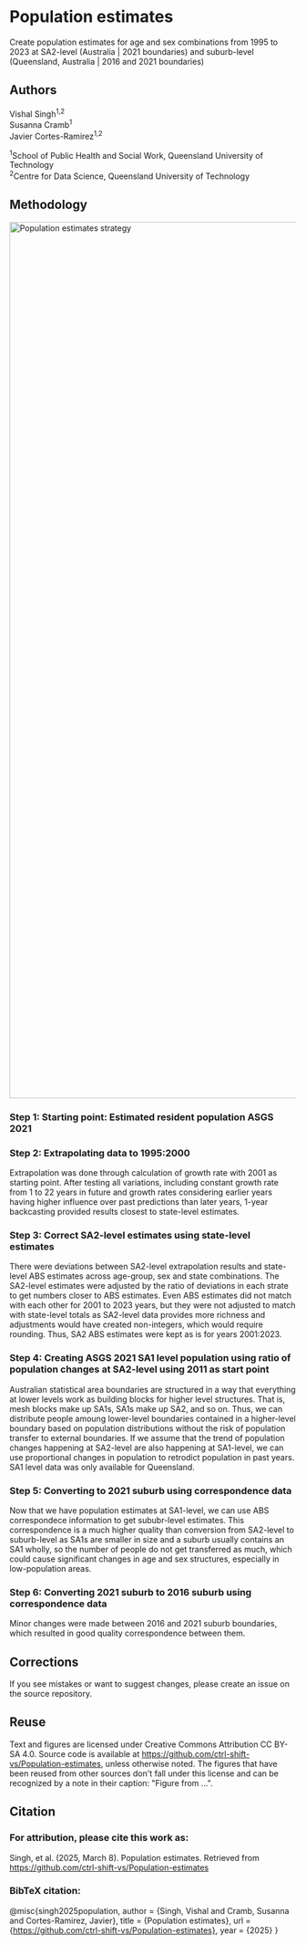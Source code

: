 # Population estimates

Create population estimates for age and sex combinations from 1995 to 2023 at SA2-level (Australia | 2021 boundaries) and suburb-level (Queensland, Australia | 2016 and 2021 boundaries)

## Authors
Vishal Singh<sup>1,2</sup><br>
Susanna Cramb<sup>1</sup><br>
Javier Cortes-Ramirez<sup>1,2</sup>

<sup>1</sup>School of Public Health and Social Work, Queensland University of Technology <br>
<sup>2</sup>Centre for Data Science, Queensland University of Technology

## Methodology

<img width="1536" alt="Population estimates strategy" src="https://github.com/user-attachments/assets/c30ef6ec-687a-4dba-b0a0-0ac935b52b2f" />

### Step 1: Starting point: Estimated resident population ASGS 2021

### Step 2: Extrapolating data to 1995:2000
Extrapolation was done through calculation of growth rate with 2001 as starting point. After testing all variations, including  constant growth rate from 1 to 22 years in future and growth rates considering earlier years having higher influence over past predictions than later years, 1-year backcasting provided results closest to state-level estimates.
### Step 3: Correct SA2-level estimates using state-level estimates
There were deviations between SA2-level extrapolation results and state-level ABS estimates across age-group, sex and state combinations. The SA2-level estimates were adjusted by the ratio of deviations in each strate to get numbers closer to ABS estimates.
Even ABS estimates did not match with each other for 2001 to 2023 years, but they were not adjusted to match with state-level totals as SA2-level data provides more richness and adjustments would have created non-integers, which would require rounding. Thus, SA2 ABS estimates were kept as is for years 2001:2023.
### Step 4: Creating ASGS 2021 SA1 level population using ratio of population changes at SA2-level using 2011 as start point
Australian statistical area boundaries are structured in a way that everything at lower levels work as building blocks for higher level structures. That is, mesh blocks make up SA1s, SA1s make up SA2, and so on. Thus, we can distribute people amoung lower-level boundaries contained in a higher-level boundary based on population distributions without the risk of population transfer to external boundaries.
If we assume that the trend of population changes happening at SA2-level are also happening at SA1-level, we can use proportional changes in population to retrodict population in past years.
SA1 level data was only available for Queensland.
### Step 5: Converting to 2021 suburb using correspondence data
Now that we have population estimates at SA1-level, we can use ABS correspondece information to get sububr-level estimates. This correspondence is a much higher quality than conversion from SA2-level to suburb-level as SA1s are smaller in size and a suburb usually contains an SA1 wholly, so the number of people do not get transferred as much, which could cause significant changes in age and sex structures, especially in low-population areas.
### Step 6: Converting 2021 suburb to 2016 suburb using correspondence data
Minor changes were made between 2016 and 2021 suburb boundaries, which resulted in good quality correspondence between them.

## Corrections
If you see mistakes or want to suggest changes, please create an issue on the source repository.

## Reuse
Text and figures are licensed under Creative Commons Attribution CC BY-SA 4.0. Source code is available at https://github.com/ctrl-shift-vs/Population-estimates, unless otherwise noted. The figures that have been reused from other sources don't fall under this license and can be recognized by a note in their caption: "Figure from ...".

## Citation
### For attribution, please cite this work as:
Singh, et al. (2025, March 8). Population estimates. Retrieved from https://github.com/ctrl-shift-vs/Population-estimates

### BibTeX citation:
@misc{singh2025population,
  author = {Singh, Vishal and Cramb, Susanna and Cortes-Ramirez, Javier},
  title = {Population estimates},
  url = {https://github.com/ctrl-shift-vs/Population-estimates},
  year = {2025}
}
